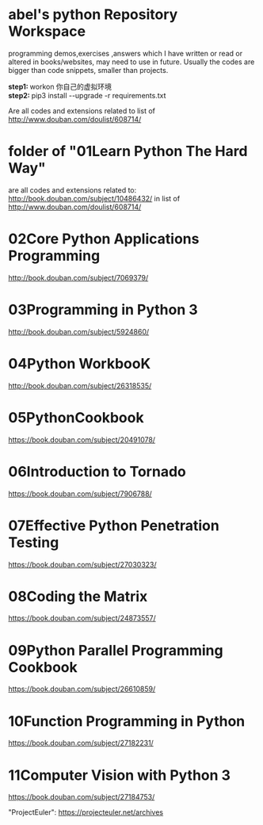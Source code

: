 # abel's python Repository Workspace
programming demos,exercises ,answers which I have written or read or altered in books/websites, may need to use in future.
Usually the codes are bigger than code snippets, smaller than projects.

<b> step1: </b> workon 你自己的虚拟环境 <br>
<b> step2: </b> pip3 install --upgrade -r requirements.txt

Are all codes and extensions related to list of 
http://www.douban.com/doulist/608714/

# folder of "01Learn Python The Hard Way" 
are all codes and extensions related to:
http://book.douban.com/subject/10486432/ in list of 
http://www.douban.com/doulist/608714/

# 02Core Python Applications Programming
http://book.douban.com/subject/7069379/ 

# 03Programming in Python 3
http://book.douban.com/subject/5924860/

# 04Python WorkbooK
http://book.douban.com/subject/26318535/

# 05PythonCookbook
https://book.douban.com/subject/20491078/

# 06Introduction to Tornado
https://book.douban.com/subject/7906788/

# 07Effective Python Penetration Testing
https://book.douban.com/subject/27030323/

# 08Coding the Matrix
https://book.douban.com/subject/24873557/

# 09Python Parallel Programming Cookbook
https://book.douban.com/subject/26610859/

# 10Function Programming in Python
https://book.douban.com/subject/27182231/

# 11Computer Vision with Python 3
https://book.douban.com/subject/27184753/

"ProjectEuler":
https://projecteuler.net/archives
